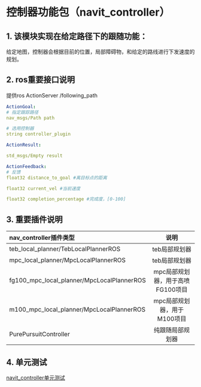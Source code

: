 # 控制器功能包（navit_controller）

## 1. 该模块实现在给定路径下的跟随功能：

给定地图，控制器会根据目前的位置，局部障碍物，和给定的路线进行下发速度的规划。

## 2. ros重要接口说明

提供ros ActionServer /following_path

```yaml
ActionGoal:
# 指定跟踪路径
nav_msgs/Path path

# 选用控制器
string controller_plugin

ActionResult:

std_msgs/Empty result

ActionFeedback:
# 反馈
float32 distance_to_goal #离目标点的距离

float32 current_vel #当前速度

float32 completion_percentage #完成度，[0-100]

```


## 3. 重要插件说明


| nav_controller插件类型   | 说明 |
| :----- | :--: | 
| teb_local_planner/TebLocalPlannerROS|  teb局部规划器 | 
| mpc_local_planner/MpcLocalPlannerROS|  teb局部规划器 | 
| fg100_mpc_local_planner/MpcLocalPlannerROS| mpc局部规划器，用于高喷FG100项目|
| m100_mpc_local_planner/MpcLocalPlannerROS| mpc局部规划器，用于M100项目|
| PurePursuitController| 纯跟随局部规划器 |


## 4. 单元测试

[navit_controller单元测试](test/README.md)
